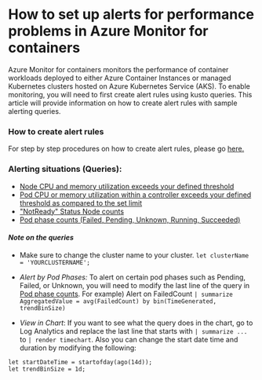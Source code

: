 # How to set up alerts for performance problems in Azure Monitor for containers

Azure Monitor for containers monitors the performance of container workloads deployed to either Azure Container Instances or managed Kubernetes clusters hosted on Azure Kubernetes Service (AKS). To enable monitoring, you will need to first create alert rules using kusto queries. This article will provide information on how to create alert rules with sample alerting queries.

### How to create alert rules 
For step by step procedures on how to create alert rules, please go [here.](https://docs.microsoft.com/en-us/azure/azure-monitor/insights/container-insights-alerts#create-alert-rule)

### Alerting situations (Queries):
- [Node CPU and memory utilization exceeds your defined threshold](https://docs.microsoft.com/en-us/azure/azure-monitor/insights/container-insights-alerts#resource-utilization-log-search-queries)
- [Pod CPU or memory utilization within a controller exceeds your defined threshold as compared to the set limit](https://docs.microsoft.com/en-us/azure/azure-monitor/insights/container-insights-alerts#resource-utilization-log-search-queries)
- ["NotReady" Status Node counts](NotReadyQuery.md)
- [Pod phase counts (Failed, Pending, Unknown, Running, Succeeded)](PendingPodCount.md)

#### *Note on the queries*
- Make sure to change the cluster name to your cluster. 
```let clusterName = 'YOURCLUSTERNAME';```

- *Alert by Pod Phases:*  To alert on certain pod phases such as Pending, Failed, or Unknown, you will need to modify the last line of the query in [Pod phase counts](PendingPodCount.md). 
 For example) Alert on FailedCount
```| summarize AggregatedValue = avg(FailedCount) by bin(TimeGenerated, trendBinSize) ```

- *View in Chart*: If you want to see what the query does in the chart, go to Log Analytics and replace the last line that starts with ```| summarize ...``` to ```| render timechart```. Also you can change the start date time and duration by modifying the following: 
```
let startDateTime = startofday(ago(14d));
let trendBinSize = 1d;
```

